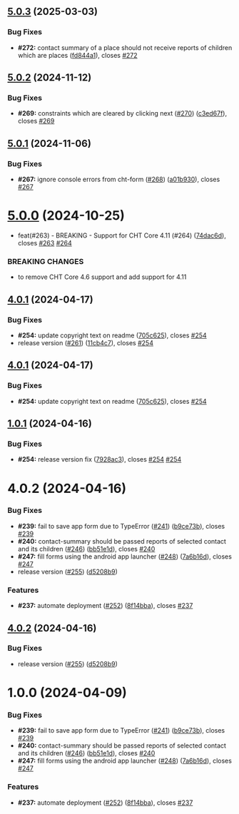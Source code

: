 ## [5.0.3](https://github.com/medic/cht-conf-test-harness/compare/v5.0.2...v5.0.3) (2025-03-03)


### Bug Fixes

* **#272:** contact summary of a place should not receive reports of children which are places ([fd844a1](https://github.com/medic/cht-conf-test-harness/commit/fd844a1d706483efd33a232059eb8f5ce0476f84)), closes [#272](https://github.com/medic/cht-conf-test-harness/issues/272)

## [5.0.2](https://github.com/medic/cht-conf-test-harness/compare/v5.0.1...v5.0.2) (2024-11-12)


### Bug Fixes

* **#269:** constraints which are cleared by clicking next  ([#270](https://github.com/medic/cht-conf-test-harness/issues/270)) ([c3ed67f](https://github.com/medic/cht-conf-test-harness/commit/c3ed67f0e2448511c6b14d1c39bdd8e1ec04f459)), closes [#269](https://github.com/medic/cht-conf-test-harness/issues/269)

## [5.0.1](https://github.com/medic/cht-conf-test-harness/compare/v5.0.0...v5.0.1) (2024-11-06)


### Bug Fixes

* **#267:** ignore console errors from cht-form ([#268](https://github.com/medic/cht-conf-test-harness/issues/268)) ([a01b930](https://github.com/medic/cht-conf-test-harness/commit/a01b930c49f1877c23710823242621b0d8a48617)), closes [#267](https://github.com/medic/cht-conf-test-harness/issues/267)

# [5.0.0](https://github.com/medic/cht-conf-test-harness/compare/v4.0.1...v5.0.0) (2024-10-25)


* feat(#263) - BREAKING - Support for CHT Core 4.11 (#264) ([74dac6d](https://github.com/medic/cht-conf-test-harness/commit/74dac6d6ee5837e3599d1ec26d077e2b8d153c94)), closes [#263](https://github.com/medic/cht-conf-test-harness/issues/263) [#264](https://github.com/medic/cht-conf-test-harness/issues/264)


### BREAKING CHANGES

* to remove CHT Core 4.6 support and add support for 4.11

## [4.0.1](https://github.com/medic/cht-conf-test-harness/compare/v4.0.0...v4.0.1) (2024-04-17)


### Bug Fixes

* **#254:** update copyright text on readme ([705c625](https://github.com/medic/cht-conf-test-harness/commit/705c625af3f561b38be276642f9b87d0b568fcf4)), closes [#254](https://github.com/medic/cht-conf-test-harness/issues/254)
* release version ([#261](https://github.com/medic/cht-conf-test-harness/issues/261)) ([11cb4c7](https://github.com/medic/cht-conf-test-harness/commit/11cb4c7437380eb0f2a63b59291676a3082343d3)), closes [#254](https://github.com/medic/cht-conf-test-harness/issues/254)

## [4.0.1](https://github.com/medic/cht-conf-test-harness/compare/v4.0.0...v4.0.1) (2024-04-17)


### Bug Fixes

* **#254:** update copyright text on readme ([705c625](https://github.com/medic/cht-conf-test-harness/commit/705c625af3f561b38be276642f9b87d0b568fcf4)), closes [#254](https://github.com/medic/cht-conf-test-harness/issues/254)

## [1.0.1](https://github.com/medic/cht-conf-test-harness/compare/v1.0.0...v1.0.1) (2024-04-16)


### Bug Fixes

* **#254:** release version fix ([7928ac3](https://github.com/medic/cht-conf-test-harness/commit/7928ac33bd9b546701fd9cdc1dcd4e1e555358aa)), closes [#254](https://github.com/medic/cht-conf-test-harness/issues/254) [#254](https://github.com/medic/cht-conf-test-harness/issues/254)

# 4.0.2 (2024-04-16)


### Bug Fixes

* **#239:** fail to save app form due to TypeError ([#241](https://github.com/medic/cht-conf-test-harness/issues/241)) ([b9ce73b](https://github.com/medic/cht-conf-test-harness/commit/b9ce73be44caecb2e61fbc7960a7151c6287763e)), closes [#239](https://github.com/medic/cht-conf-test-harness/issues/239)
* **#240:** contact-summary should be passed reports of selected contact and its children ([#246](https://github.com/medic/cht-conf-test-harness/issues/246)) ([bb51e1d](https://github.com/medic/cht-conf-test-harness/commit/bb51e1dbeaf3a20782be047447233ff0199e2a0a)), closes [#240](https://github.com/medic/cht-conf-test-harness/issues/240)
* **#247:** fill forms using the android app launcher ([#248](https://github.com/medic/cht-conf-test-harness/issues/248)) ([7a6b16d](https://github.com/medic/cht-conf-test-harness/commit/7a6b16d1f532681df29ac340466075d6b41f76e7)), closes [#247](https://github.com/medic/cht-conf-test-harness/issues/247)
* release version ([#255](https://github.com/medic/cht-conf-test-harness/issues/255)) ([d5208b9](https://github.com/medic/cht-conf-test-harness/commit/d5208b9abb4d0d9b1efd4af6e40a49173b8b6673))


### Features

* **#237:** automate deployment ([#252](https://github.com/medic/cht-conf-test-harness/issues/252)) ([8f14bba](https://github.com/medic/cht-conf-test-harness/commit/8f14bba187a74b0ec92693f986e01d1ed0d33f52)), closes [#237](https://github.com/medic/cht-conf-test-harness/issues/237)

## [4.0.2](https://github.com/medic/cht-conf-test-harness/compare/v3.0.16...v4.0.2) (2024-04-16)


### Bug Fixes

* release version ([#255](https://github.com/medic/cht-conf-test-harness/issues/255)) ([d5208b9](https://github.com/medic/cht-conf-test-harness/commit/d5208b9abb4d0d9b1efd4af6e40a49173b8b6673))


# 1.0.0 (2024-04-09)


### Bug Fixes

* **#239:** fail to save app form due to TypeError ([#241](https://github.com/medic/cht-conf-test-harness/issues/241)) ([b9ce73b](https://github.com/medic/cht-conf-test-harness/commit/b9ce73be44caecb2e61fbc7960a7151c6287763e)), closes [#239](https://github.com/medic/cht-conf-test-harness/issues/239)
* **#240:** contact-summary should be passed reports of selected contact and its children ([#246](https://github.com/medic/cht-conf-test-harness/issues/246)) ([bb51e1d](https://github.com/medic/cht-conf-test-harness/commit/bb51e1dbeaf3a20782be047447233ff0199e2a0a)), closes [#240](https://github.com/medic/cht-conf-test-harness/issues/240)
* **#247:** fill forms using the android app launcher ([#248](https://github.com/medic/cht-conf-test-harness/issues/248)) ([7a6b16d](https://github.com/medic/cht-conf-test-harness/commit/7a6b16d1f532681df29ac340466075d6b41f76e7)), closes [#247](https://github.com/medic/cht-conf-test-harness/issues/247)


### Features

* **#237:** automate deployment ([#252](https://github.com/medic/cht-conf-test-harness/issues/252)) ([8f14bba](https://github.com/medic/cht-conf-test-harness/commit/8f14bba187a74b0ec92693f986e01d1ed0d33f52)), closes [#237](https://github.com/medic/cht-conf-test-harness/issues/237)
